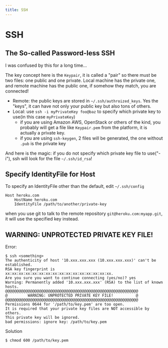 ```yaml
---
title: SSH
---
```


SSH
===

The So-called Password-less SSH
-------------------------------

I was confused by this for a long time...

The key concept here is the ``Keypair``, it is called a "pair" so there must be two files: one public and one private. Local machine has the private one, and remote machine has the public one, if somehow they match, you are connected!

* Remote: the public keys are stored in ``~/.ssh/authroized_keys``. Yes the "keys", it can have not only your public key but also tons of others.
* Local: use ``ssh -i myPrivateKey foo@baz`` to specify which private key to use(in this case ``myPrivateKey``)
    * if you are using Amazon AWS, OpenStack or others of the kind, you probably will get a file like ``Keypair.pem`` from the platform, it is actually a private key.
    * if you are using ``ssh-keygen``, 2 files will be generated, the one without ``.pub`` is the private key

And here is the magic: if you do not specify which private key file to use("-i"), ssh will look for the file ``~/.ssh/id_rsa``!

Specify IdentityFile for Host
-----------------------------

To specify an IdentityFile other than the default, edit ``~/.ssh/config``

    Host heroku.com
        HostName heroku.com
        IdentityFile /path/to/another/private-key

when you use git to talk to the remote repository ``git@heroku.com:myapp.git``, it will use the specified key instead.

WARNING: UNPROTECTED PRIVATE KEY FILE!
--------------------------------------

Error:

    $ ssh <something>
    The authenticity of host '10.xxx.xxx.xxx (10.xxx.xxx.xxx)' can't be established.
    RSA key fingerprint is xx:xx:xx:xx:xx:xx:xx:xx:xx:xx:xx:xx:xx:xx:xx:xx.
    Are you sure you want to continue connecting (yes/no)? yes
    Warning: Permanently added '10.xxx.xxx.xxx' (RSA) to the list of known hosts.
    @@@@@@@@@@@@@@@@@@@@@@@@@@@@@@@@@@@@@@@@@@@@@@@@@@@@@@@@@@@
    @         WARNING: UNPROTECTED PRIVATE KEY FILE!          @
    @@@@@@@@@@@@@@@@@@@@@@@@@@@@@@@@@@@@@@@@@@@@@@@@@@@@@@@@@@@
    Permissions 0644 for '/path/to/key.pem' are too open.
    It is required that your private key files are NOT accessible by others.
    This private key will be ignored.
    bad permissions: ignore key: /path/to/key.pem

Solution

    $ chmod 600 /path/to/key.pem
